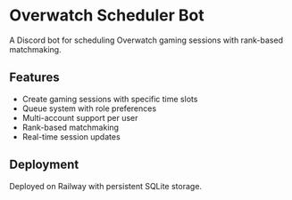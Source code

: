 # Overwatch Scheduler Bot

A Discord bot for scheduling Overwatch gaming sessions with rank-based matchmaking.

## Features
- Create gaming sessions with specific time slots
- Queue system with role preferences
- Multi-account support per user
- Rank-based matchmaking
- Real-time session updates

## Deployment
Deployed on Railway with persistent SQLite storage.